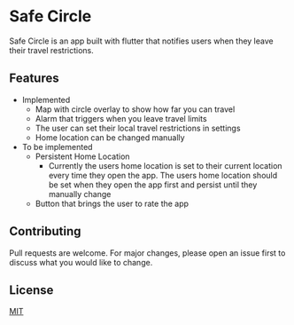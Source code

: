 # Safe Circle

Safe Circle is an app built with flutter that notifies users when they leave their travel restrictions.

## Features
- Implemented
  - Map with circle overlay to show how far you can travel
  - Alarm that triggers when you leave travel limits
  - The user can set their local travel restrictions in settings
  - Home location can be changed manually
- To be implemented
  - Persistent Home Location
    - Currently the users home location is set to their current location every time they open the app. The users home location should be set when they open the app first and persist until they manually change
  - Button that brings the user to rate the app

## Contributing
Pull requests are welcome. For major changes, please open an issue first to discuss what you would like to change.

## License
[MIT](https://choosealicense.com/licenses/mit/)
